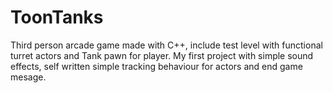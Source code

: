 # ToonTanks

Third person arcade game made with C++, include test level with functional turret actors
and Tank pawn for player. My first project with simple sound effects, self written simple tracking behaviour for actors and end game mesage.

